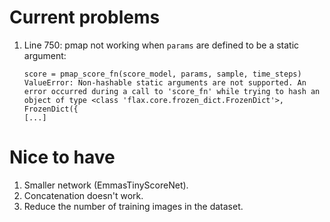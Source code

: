 # Current problems
1. Line 750: pmap not working when `params` are defined to be a static argument:
    ```
    score = pmap_score_fn(score_model, params, sample, time_steps)
    ValueError: Non-hashable static arguments are not supported. An error occurred during a call to 'score_fn' while trying to hash an object of type <class 'flax.core.frozen_dict.FrozenDict'>, FrozenDict({ 
    [...]
    ```

# Nice to have
1. Smaller network (EmmasTinyScoreNet). 
  1. Concatenation doesn't work.
2. Reduce the number of training images in the dataset.

